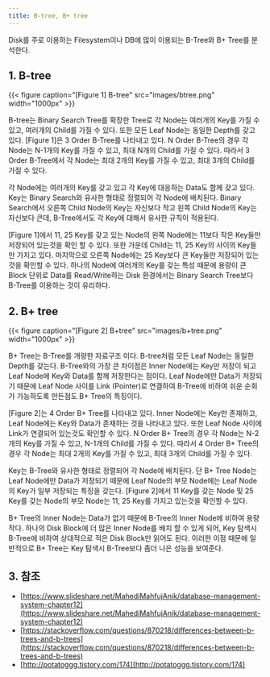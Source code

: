 ```yaml
---
title: B-tree, B+ tree
---
```


Disk를 주로 이용하는 Filesystem이나 DB에 많이 이용되는 B-Tree와 B+ Tree를 분석한다.

## 1. B-tree

{{< figure caption="[Figure 1] B-tree" src="images/btree.png" width="1000px" >}}

B-tree는 Binary Search Tree를 확장한 Tree로 각 Node는 여러개의 Key를 가질 수 있고, 여러개의 Child를 가질 수 있다. 또한 모든 Leaf Node는 동일한 Depth를 갖고 있다. [Figure 1]은 3 Order B-Tree를 나타내고 있다. N Order B-Tree의 경우 각 Node는 N-1개의 Key를 가질 수 있고, 최대 N개의 Child를 가질 수 있다. 따라서 3 Order B-Tree에서 각 Node는 최대 2개의 Key를 가질 수 있고, 최대 3개의 Child를 가질 수 있다.

각 Node에는 여러개의 Key를 갖고 있고 각 Key에 대응하는 Data도 함께 갖고 있다. Key는 Binary Search와 유사한 형태로 정렬되어 각 Node에 배치된다. Binary Search에서 오른쪽 Child Node의 Key는 자신보다 작고 왼쪽 Child Node의 Key는 자신보다 큰데, B-Tree에서도 각 Key에 대해서 유사한 규칙이 적용된다. 

[Figure 1]에서 11, 25 Key를 갖고 있는 Node의 왼쪽 Node에는 11보다 작은 Key들만 저장되어 있는것을 확인 할 수 있다. 또한 가운데 Child는 11, 25 Key의 사이의 Key들만 가지고 있다. 마지막으로 오른쪽 Node에는 25 Key보다 큰 Key들만 저장되어 있는것을 확인할 수 있다. 하나의 Node에 여러개의 Key를 갖는 특성 때문에 용량이 큰 Block 단위로 Data를 Read/Write하는 Disk 환경에서는 Binary Search Tree보다 B-Tree를 이용하는 것이 유리하다.

## 2. B+ tree

{{< figure caption="[Figure 2] B+tree" src="images/b+tree.png" width="1000px" >}}

B+ Tree는 B-Tree를 개량한 자료구조 이다. B-tree처럼 모든 Leaf Node는 동일한 Depth를 갖는다. B-Tree와의 가장 큰 차이점은 Inner Node에는 Key만 저장이 되고 Leaf Node에 Key와 Data를 함께 저장한다는 점이다. Leaf Node에만 Data가 저장되기 때문에 Leaf Node 사이를 Link (Pointer)로 연결하여 B-Tree에 비하여 쉬운 순회가 가능하도록 만든점도 B+ Tree의 특징이다.

[Figure 2]는 4 Order B+ Tree를 나타내고 있다. Inner Node에는 Key만 존재하고, Leaf Node에는 Key와 Data가 존재하는 것을 나타내고 있다. 또한 Leaf Node 사이에 Link가 연결되어 있는것도 확인할 수 있다. N Order B+ Tree의 경우 각 Node는 N-2개의 Key를 가질 수 있고, N-1개의 Child를 가질 수 있다. 따라서 4 Order B+ Tree의 경우 각 Node는 최대 2개의 Key를 가질 수 있고, 최대 3개의 Child를 가질 수 있다.

Key는 B-Tree와 유사한 형태로 정렬되어 각 Node에 배치된다. 단 B+ Tree Node는 Leaf Node에만 Data가 저장되기 때문에 Leaf Node의 부모 Node에는 Leaf Node의 Key가 일부 저장되는 특징을 갖는다. [Figure 2]에서 11 Key를 갖는 Node 및 25 Key를 갖는 Node의 부모 Node는 11, 25 Key를 가지고 있는것을 확인할 수 있다.

B+ Tree의 Inner Node는 Data가 없기 때문에 B-Tree의 Inner Node에 비하여 용량작다. 하나의 Disk Block에 더 많은 Inner Node를 배치 할 수 있게 되어, Key 탐색시 B-Tree에 비하여 상대적으로 적은 Disk Block만 읽어도 된다. 이러한 이점 때문에 일반적으로 B+ Tree는 Key 탐색시 B-Tree보다 좀더 나은 성능을 보여준다.

## 3. 참조

* [https://www.slideshare.net/MahediMahfujAnik/database-management-system-chapter12](https://www.slideshare.net/MahediMahfujAnik/database-management-system-chapter12)
* [https://stackoverflow.com/questions/870218/differences-between-b-trees-and-b-trees](https://stackoverflow.com/questions/870218/differences-between-b-trees-and-b-trees)
* [http://potatoggg.tistory.com/174](http://potatoggg.tistory.com/174)
